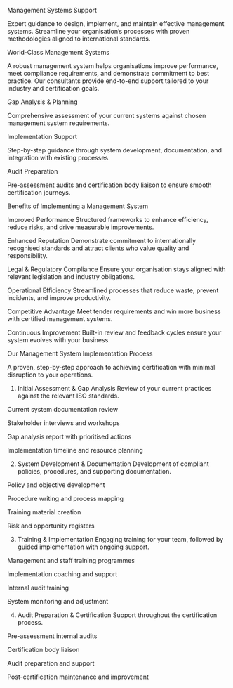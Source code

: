 Management Systems Support

Expert guidance to design, implement, and maintain effective management systems. Streamline your organisation’s processes with proven methodologies aligned to international standards.

World-Class Management Systems

A robust management system helps organisations improve performance, meet compliance requirements, and demonstrate commitment to best practice. Our consultants provide end-to-end support tailored to your industry and certification goals.

Gap Analysis & Planning

Comprehensive assessment of your current systems against chosen management system requirements.

Implementation Support

Step-by-step guidance through system development, documentation, and integration with existing processes.

Audit Preparation

Pre-assessment audits and certification body liaison to ensure smooth certification journeys.

Benefits of Implementing a Management System

Improved Performance
Structured frameworks to enhance efficiency, reduce risks, and drive measurable improvements.

Enhanced Reputation
Demonstrate commitment to internationally recognised standards and attract clients who value quality and responsibility.

Legal & Regulatory Compliance
Ensure your organisation stays aligned with relevant legislation and industry obligations.

Operational Efficiency
Streamlined processes that reduce waste, prevent incidents, and improve productivity.

Competitive Advantage
Meet tender requirements and win more business with certified management systems.

Continuous Improvement
Built-in review and feedback cycles ensure your system evolves with your business.

Our Management System Implementation Process

A proven, step-by-step approach to achieving certification with minimal disruption to your operations.

1. Initial Assessment & Gap Analysis
Review of your current practices against the relevant ISO standards.

Current system documentation review

Stakeholder interviews and workshops

Gap analysis report with prioritised actions

Implementation timeline and resource planning

2. System Development & Documentation
Development of compliant policies, procedures, and supporting documentation.

Policy and objective development

Procedure writing and process mapping

Training material creation

Risk and opportunity registers

3. Training & Implementation
Engaging training for your team, followed by guided implementation with ongoing support.

Management and staff training programmes

Implementation coaching and support

Internal audit training

System monitoring and adjustment

4. Audit Preparation & Certification
Support throughout the certification process.

Pre-assessment internal audits

Certification body liaison

Audit preparation and support

Post-certification maintenance and improvement